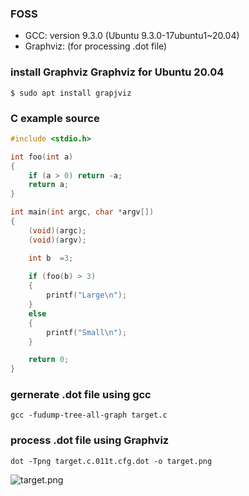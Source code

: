 ### FOSS
 - GCC: version 9.3.0 (Ubuntu 9.3.0-17ubuntu1~20.04)
 - Graphviz: (for processing .dot file)

### install Graphviz Graphviz for Ubuntu 20.04
```shell
$ sudo apt install grapjviz
```
### C example source
``` c
#include <stdio.h>

int foo(int a)
{
    if (a > 0) return -a;
    return a;    
}        

int main(int argc, char *argv[])
{
    (void)(argc);
    (void)(argv);

    int b  =3;
    
    if (foo(b) > 3)
    {
        printf("Large\n");        
    }    
    else
    {
        printf("Small\n");
    }

    return 0;
}
```
### gernerate .dot file using gcc
```shell
gcc -fudump-tree-all-graph target.c
```

### process .dot file using Graphviz
```shell
dot -Tpng target.c.011t.cfg.dot -o target.png
```
![target.png]()


